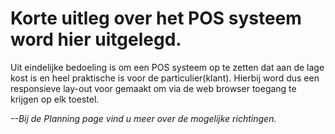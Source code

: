 # Korte uitleg over het POS systeem word hier uitgelegd.  

Uit eindelijke bedoeling is om een POS systeem op te zetten dat aan de lage kost is en heel praktische is voor de particulier(klant).
Hierbij word dus een responsieve lay-out voor gemaakt om via de web browser toegang te krijgen op elk toestel.

_--Bij de Planning page vind u meer over de mogelijke richtingen._   